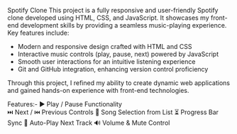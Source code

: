 Spotify Clone
This project is a fully responsive and user-friendly Spotify clone developed using HTML, CSS, and JavaScript. It showcases my front-end development skills by providing a seamless music-playing experience.
Key features include:
- Modern and responsive design crafted with HTML and CSS
- Interactive music controls (play, pause, next) powered by JavaScript
- Smooth user interactions for an intuitive listening experience
- Git and GitHub integration, enhancing version control proficiency

Through this project, I refined my ability to create dynamic web applications and gained hands-on experience with front-end technologies.

Features:-
▶️ Play / Pause Functionality                                                                                                                                                                        
⏭️ Next / ⏮️ Previous Controls
🎵 Song Selection from List
⏳ Progress Bar Sync
🔁 Auto-Play Next Track
🔊 Volume & Mute Control
